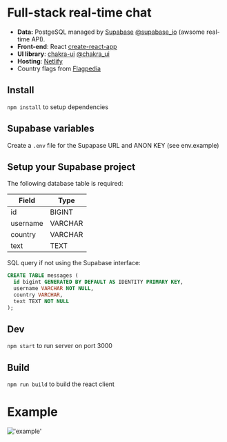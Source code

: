 # Full-stack real-time chat

- **Data:** PostgeSQL managed by [Supabase](https://supabase.io/) [@supabase_io](https://twitter.com/supabase_io) (awsome real-time API).
- **Front-end**: React [create-react-app](https://create-react-app.dev/)
- **UI library**: [chakra-ui](https://chakra-ui.com/) [@chakra_ui](https://twitter.com/chakra_ui)
- **Hosting**: [Netlify](https://www.netlify.com/)
- Country flags from [Flagpedia](https://flagpedia.net)

## Install

`npm install` to setup dependencies

## Supabase variables

Create a `.env` file for the Supapase URL and ANON KEY (see env.example)

## Setup your Supabase project

The following database table is required:

| Field    | Type    |
| -------- | ------- |
| id       | BIGINT  |
| username | VARCHAR |
| country  | VARCHAR |
| text     | TEXT    |

SQL query if not using the Supabase interface:

```sql
CREATE TABLE messages (
  id bigint GENERATED BY DEFAULT AS IDENTITY PRIMARY KEY,
  username VARCHAR NOT NULL,
  country VARCHAR,
  text TEXT NOT NULL
);
```

## Dev

`npm start` to run server on port 3000

## Build

`npm run build` to build the react client

# Example

!['example'](https://i.ibb.co/2d7Pzyb/random-chat.png "example")
